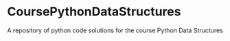# CoursePythonDataStructures
A repository of python code solutions for the course Python Data Structures
